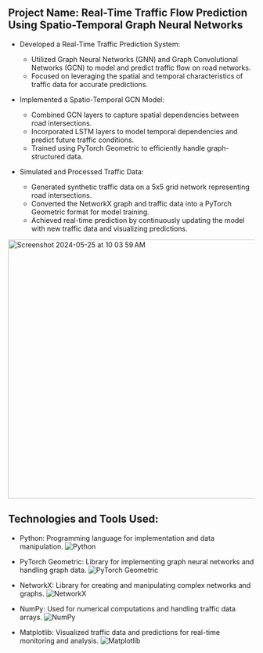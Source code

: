## Project Name: Real-Time Traffic Flow Prediction Using Spatio-Temporal Graph Neural Networks

- Developed a Real-Time Traffic Prediction System:
  - Utilized Graph Neural Networks (GNN) and Graph Convolutional Networks (GCN) to model and predict traffic flow on road networks.
  - Focused on leveraging the spatial and temporal characteristics of traffic data for accurate predictions.

- Implemented a Spatio-Temporal GCN Model:
  - Combined GCN layers to capture spatial dependencies between road intersections.
  - Incorporated LSTM layers to model temporal dependencies and predict future traffic conditions.
  - Trained using PyTorch Geometric to efficiently handle graph-structured data.

- Simulated and Processed Traffic Data:
  - Generated synthetic traffic data on a 5x5 grid network representing road intersections.
  - Converted the NetworkX graph and traffic data into a PyTorch Geometric format for model training.
  - Achieved real-time prediction by continuously updating the model with new traffic data and visualizing predictions.


<img width="528" alt="Screenshot 2024-05-25 at 10 03 59 AM" src="https://github.com/Arnavsao/Real-Time-Traffic-Flow-Prediction-Using-Spatio-Temporal-GNN/assets/140349606/6f2fb682-90c0-4f97-afa2-2652cacd560f">



## Technologies and Tools Used:

- Python: Programming language for implementation and data manipulation.
  ![Python](python_logo.png)
  
- PyTorch Geometric: Library for implementing graph neural networks and handling graph data.
  ![PyTorch Geometric](pytorch_geometric_logo.png)
  
- NetworkX: Library for creating and manipulating complex networks and graphs.
  ![NetworkX](networkx_logo.png)
  
- NumPy: Used for numerical computations and handling traffic data arrays.
  ![NumPy](numpy_logo.png)
  
- Matplotlib: Visualized traffic data and predictions for real-time monitoring and analysis.
  ![Matplotlib](matplotlib_logo.png)

